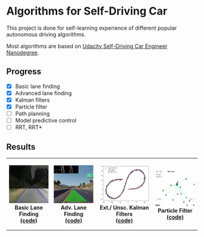 # Algorithms for Self-Driving Car

This project is done for self-learning experience of different popular autonomous
driving algorithms. 

Most algorithms are based on [Udacity Self-Driving Car Engineer Nanodegree](https://www.udacity.com/course/self-driving-car-engineer-nanodegree--nd013).

## Progress

- [x] Basic lane finding
- [x] Advanced lane finding
- [x] Kalman filters
- [x] Particle filter
- [ ] Path planning
- [ ] Model predictive control
- [ ] RRT, RRT*

## Results

<table style="width:100%">
  <tr>
    <th><p>
           <a href="https://www.youtube.com/watch?v=mbqWboRy95Q">
           <img src="https://github.com/huuanhhuynguyen/basic_lane_finding/blob/04450ab6474b444b09ee41b6adae0d32d6f7f998/data/corner.gif"
            alt="Overview" width="130" height="100"></a>
           <br>Basic Lane Finding
           <br><a href="./basic_lane_finding">(code)</a>
      </p>
    </th>
    <th><p>
           <a href="https://www.youtube.com/watch?v=4fW9n5syoqE">
           <img src="https://github.com/huuanhhuynguyen/advanced_lane_finding/blob/master/data/thumbnail.gif"
            alt="Overview" width="130" height="100"></a>
           <br>Adv. Lane Finding
           <br><a href="./advanced_lane_finding">(code)</a>
        </p>
    </th>
    <th><p>
           <a href="./kalman_filters/out/ekf_fusion_3.png">
           <img src="https://github.com/huuanhhuynguyen/kalman_filters/blob/master/out/ekf_fusion_3.png"
            alt="Overview" width="130" height="100"></a>
           <br>Ext./ Unsc. Kalman Filters
           <br><a href="./kalman_filters">(code)</a>
        </p>
    </th>
    <th><p>
           <a href="https://www.youtube.com/watch?v=qKuo6CHQeHk">
           <img src="https://github.com/huuanhhuynguyen/particle_filters/blob/master/demo.gif"
            alt="Overview" width="130" height="100"></a>
           <br>Particle Filter
           <br><a href="./particle_filters">(code)</a>
        </p>
    </th>
  </tr>
</table>